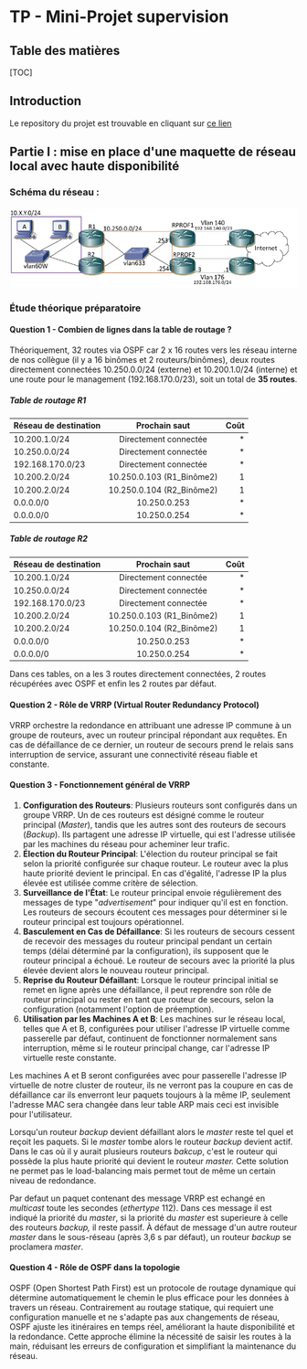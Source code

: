 # TP - Mini-Projet supervision

## Table des matières

[TOC]

## Introduction

Le repository du projet est trouvable en cliquant sur [ce lien](<https://github.com/Marc-Harony/23-813-BROISIN-ARAKHSIS>)

## Partie I : mise en place d'une maquette de réseau local avec haute disponibilité

### Schéma du réseau : 

![schema_reseau.png](.attachments.3011/image.png)

### Étude théorique préparatoire

#### Question 1 - Combien de lignes dans la table de routage ?

Théoriquement, 32 routes via OSPF car 2 x 16 routes vers les réseau interne de nos collègue (il y a 16 binômes et 2 routeurs/binômes), deux routes directement connectées 10.250.0.0/24 (externe) et 10.200.1.0/24 (interne) et une route pour le management (192.168.170.0/23), soit un total de **35 routes**.

##### Table de routage R1

| Réseau de destination | Prochain saut | Coût |
|-----------------------|:-------------:|-----:|
| 10\.200.1.0/24 | Directement connectée | \* |
| 10\.250.0.0/24 | Directement connectée | \* |
| 192\.168.170.0/23 | Directement connectée | \* |
| 10\.200.2.0/24 | 10\.250.0.103 (R1_Binôme2) | 1 |
| 10\.200.2.0/24 | 10\.250.0.104 (R2_Binôme2) | 1 |
| 0\.0.0.0/0 | 10\.250.0.253 | \* |
| 0\.0.0.0/0 | 10\.250.0.254 | \* |

##### Table de routage R2

| Réseau de destination | Prochain saut | Coût |
|-----------------------|:-------------:|-----:|
| 10\.200.1.0/24 | Directement connectée | \* |
| 10\.250.0.0/24 | Directement connectée | \* |
| 192\.168.170.0/23 | Directement connectée | \* |
| 10\.200.2.0/24 | 10\.250.0.103 (R1_Binôme2) | 1 |
| 10\.200.2.0/24 | 10\.250.0.104 (R2_Binôme2) | 1 |
| 0\.0.0.0/0 | 10\.250.0.253 | \* |
| 0\.0.0.0/0 | 10\.250.0.254 | \* |

Dans ces tables, on a les 3 routes directement connectées, 2 routes récupérées avec OSPF et enfin les 2 routes par défaut.

#### Question 2 - Rôle de VRRP (Virtual Router Redundancy Protocol)

VRRP orchestre la redondance en attribuant une adresse IP commune à un groupe de routeurs, avec un routeur principal répondant aux requêtes. En cas de défaillance de ce dernier, un routeur de secours prend le relais sans interruption de service, assurant une connectivité réseau fiable et constante.

#### Question 3 - Fonctionnement général de VRRP


1. **Configuration des Routeurs**: Plusieurs routeurs sont configurés dans un groupe VRRP. Un de ces routeurs est désigné comme le routeur principal (*Master*), tandis que les autres sont des routeurs de secours (*Backup*). Ils partagent une adresse IP virtuelle, qui est l'adresse utilisée par les machines du réseau pour acheminer leur trafic.
2. **Élection du Routeur Principal**: L'élection du routeur principal se fait selon la priorité configurée sur chaque routeur. Le routeur avec la plus haute priorité devient le principal. En cas d'égalité, l'adresse IP la plus élevée est utilisée comme critère de sélection.
3. **Surveillance de l'État**: Le routeur principal envoie régulièrement des messages de type "*advertisement*" pour indiquer qu'il est en fonction. Les routeurs de secours écoutent ces messages pour déterminer si le routeur principal est toujours opérationnel.
4. **Basculement en Cas de Défaillance**: Si les routeurs de secours cessent de recevoir des messages du routeur principal pendant un certain temps (délai déterminé par la configuration), ils supposent que le routeur principal a échoué. Le routeur de secours avec la priorité la plus élevée devient alors le nouveau routeur principal.
5. **Reprise du Routeur Défaillant**: Lorsque le routeur principal initial se remet en ligne après une défaillance, il peut reprendre son rôle de routeur principal ou rester en tant que routeur de secours, selon la configuration (notamment l'option de préemption).
6. **Utilisation par les Machines A et B**: Les machines sur le réseau local, telles que A et B, configurées pour utiliser l'adresse IP virtuelle comme passerelle par défaut, continuent de fonctionner normalement sans interruption, même si le routeur principal change, car l'adresse IP virtuelle reste constante.

Les machines A et B seront configurées avec pour passerelle l'adresse IP virtuelle de notre cluster de routeur, ils ne verront pas la coupure en cas de défaillance car ils enverront leur paquets toujours à la même IP, seulement l'adresse MAC sera changée dans leur table ARP mais ceci est invisible pour l'utilisateur.

Lorsqu'un routeur *backup* devient défaillant alors le *master* reste tel quel et reçoit les paquets. Si le *master* tombe alors le routeur *backup* devient actif. Dans le cas où il y aurait plusieurs routeurs *bakcup*, c'est le routeur qui possède la plus haute priorité qui devient le routeur *master.* Cette solution ne permet pas le load-balancing mais permet tout de même un certain niveau de redondance. 

Par defaut un paquet contenant des message VRRP est echangé en *multicast* toute les secondes (*ethertype* 112). Dans ces message il est indiqué la priorité du *master*, si la priorité du *master* est superieure à celle des routeurs *backup,* il reste passif. À défaut de message d'un autre routeur *master* dans le sous-réseau (après 3,6 s par défaut), un routeur *backup* se proclamera *master*.

#### Question 4 - Rôle de OSPF dans la topologie

OSPF (Open Shortest Path First) est un protocole de routage dynamique qui détermine automatiquement le chemin le plus efficace pour les données à travers un réseau. Contrairement au routage statique, qui requiert une configuration manuelle et ne s'adapte pas aux changements de réseau, OSPF ajuste les itinéraires en temps réel, améliorant la haute disponibilité et la redondance. Cette approche élimine la nécessité de saisir les routes à la main, réduisant les erreurs de configuration et simplifiant la maintenance du réseau.
